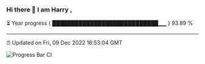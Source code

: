 ### Hi there 👋 I am Harry , 

⏳ Year progress { ████████████████████████████▁▁ } 93.89 %

---

⏰ Updated on Fri, 09 Dec 2022 16:53:04 GMT

![Progress Bar CI](https://github.com/duykhang68/duykhang68/workflows/Progress%20Bar%20CI/badge.svg)
